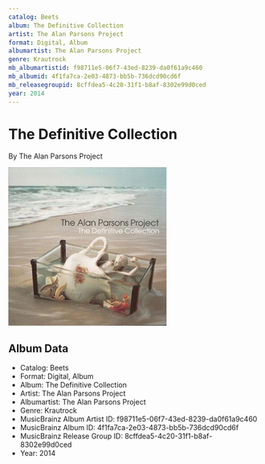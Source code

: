 ```yaml
---
catalog: Beets
album: The Definitive Collection
artist: The Alan Parsons Project
format: Digital, Album
albumartist: The Alan Parsons Project
genre: Krautrock
mb_albumartistid: f98711e5-06f7-43ed-8239-da0f61a9c460
mb_albumid: 4f1fa7ca-2e03-4873-bb5b-736dcd90cd6f
mb_releasegroupid: 8cffdea5-4c20-31f1-b8af-8302e99d0ced
year: 2014
---
```


# The Definitive Collection

By The Alan Parsons Project

![](../../assets/beetscovers/The_Alan_Parsons_Project-The_Definitive_Collection.jpg)

## Album Data

- Catalog: Beets
- Format: Digital, Album
- Album: The Definitive Collection
- Artist: The Alan Parsons Project
- Albumartist: The Alan Parsons Project
- Genre: Krautrock
- MusicBrainz Album Artist ID: f98711e5-06f7-43ed-8239-da0f61a9c460
- MusicBrainz Album ID: 4f1fa7ca-2e03-4873-bb5b-736dcd90cd6f
- MusicBrainz Release Group ID: 8cffdea5-4c20-31f1-b8af-8302e99d0ced
- Year: 2014


